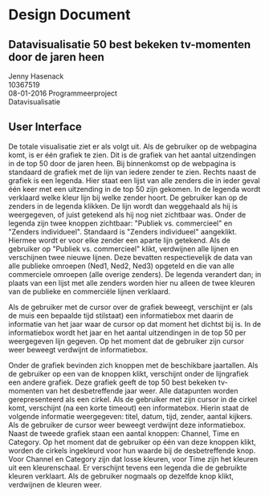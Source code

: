 # Design Document 
## Datavisualisatie 50 best bekeken tv-momenten door de jaren heen
Jenny Hasenack   
10367519    
08-01-2016
Programmeerproject   
Datavisualisatie   

## User Interface
De totale visualisatie ziet er als volgt uit. Als de gebruiker op de webpagina komt, is er één grafiek te zien. Dit is de grafiek van het aantal uitzendingen in de top 50 door de jaren heen. 
Bij binnenkomst op de webpagina is standaard de grafiek met de lijn van iedere zender te zien. Rechts naast de grafiek is een legenda. Hier staat een lijst van alle zenders die in ieder geval één keer met een uitzending in de top 50 zijn gekomen. In de legenda wordt verklaard welke kleur lijn bij welke zender hoort.
De gebruiker kan op de zenders in de legenda klikken. De lijn wordt dan weggehaald als hij is weergegeven, of juist getekend als hij nog niet zichtbaar was.
Onder de legenda zijn twee knoppen zichtbaar: "Publiek vs. commercieel" en "Zenders individueel". Standaard is "Zenders individueel" aangeklikt. Hiermee wordt er voor elke zender een aparte lijn getekend.
Als de gebruiker op "Publiek vs. commercieel" klikt, verdwijnen alle lijnen en verschijnen twee nieuwe lijnen. Deze bevatten respectievelijk de data van alle publieke omroepen (Ned1, Ned2, Ned3) opgeteld en die van alle commerciele omroepen (alle overige zenders). De legenda verandert dan; in plaats van een lijst met alle zenders worden hier nu alleen de twee kleuren van de publieke en commerciële lijnen verklaard.

Als de gebruiker met de cursor over de grafiek beweegt, verschijnt er (als de muis een bepaalde tijd stilstaat) een informatiebox met daarin de informatie van het jaar waar de cursor op dat moment het dichtst bij is. In de informatiebox wordt het jaar en het aantal uitzendingen in de top 50 per weergegeven lijn gegeven. Op het moment dat de gebruiker zijn cursor weer beweegt verdwijnt de informatiebox.

Onder de grafiek bevinden zich knoppen met de beschikbare jaartallen. Als de gebruiker op een van de knoppen klikt, verschijnt onder de lijngrafiek een andere grafiek. Deze grafiek geeft de top 50 best bekeken tv-momenten van het desbetreffende jaar weer. Alle datapunten worden gerepresenteerd als een cirkel. Als de gebruiker met zijn cursor in de cirkel komt, verschijnt (na een korte timeout) een informatebox. 
Hierin staat de volgende informatie weergegeven: titel, datum, tijd, zender, aantal kijkers. Als de gebruiker de cursor weer beweegt verdwijnt deze informatiebox. 
Naast de tweede grafiek staan een aantal knoppen: Channel, Time en Category. Op het moment dat de gebruiker op één van deze knoppen klikt, worden de cirkels ingekleurd voor hun waarde bij de desbetreffende knop. Voor Channel en Category zijn dat losse kleuren, voor Time zijn het kleuren uit een kleurenschaal. Er verschijnt tevens een legenda die de gebruikte kleuren verklaart. Als de gebruiker nogmaals op dezelfde knop klikt, verdwijnen de kleuren weer.

